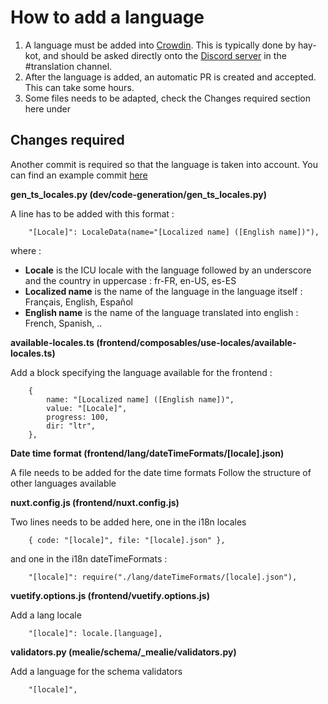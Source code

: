# How to add a language

1. A language must be added into [Crowdin](https://crowdin.com/project/mealie). This is typically done by hay-kot, and should be asked directly onto the [Discord server](https://discord.gg/QuStdQGSGK) in the #translation channel.
2. After the language is added, an automatic PR is created and accepted. This can take some hours.
3. Some files needs to be adapted, check the Changes required section here under

## Changes required

Another commit is required so that the language is taken into account.
You can find an example commit [here](https://github.com/mealie-recipes/mealie/pull/4004/commits/0e65dd72d9ea6e35ab7caaf8513393cee7e0e9e9)

**gen_ts_locales.py (dev/code-generation/gen_ts_locales.py)**

A line has to be added with this format :

```
    "[Locale]": LocaleData(name="[Localized name] ([English name])"),
```

where :

- **Locale** is the ICU locale with the language followed by an underscore and the country in uppercase : fr-FR, en-US, es-ES
- **Localized name** is the name of the language in the language itself : Français, English, Español
- **English name** is the name of the language translated into english : French, Spanish, ..

**available-locales.ts (frontend/composables/use-locales/available-locales.ts)**

Add a block specifying the language available for the frontend :

```
    {
        name: "[Localized name] ([English name])",
        value: "[Locale]",
        progress: 100,
        dir: "ltr",
    },
```

**Date time format (frontend/lang/dateTimeFormats/[locale].json)**

A file needs to be added for the date time formats
Follow the structure of other languages available

**nuxt.config.js (frontend/nuxt.config.js)**

Two lines needs to be added here, one in the i18n locales
```
    { code: "[locale]", file: "[locale].json" },
```
and one in the i18n dateTimeFormats :
```
    "[locale]": require("./lang/dateTimeFormats/[locale].json"),
```

**vuetify.options.js (frontend/vuetify.options.js)**

Add a lang locale

```
    "[locale]": locale.[language],
```

**validators.py (mealie/schema/_mealie/validators.py)**

Add a language for the schema validators

```
    "[locale]",
```
